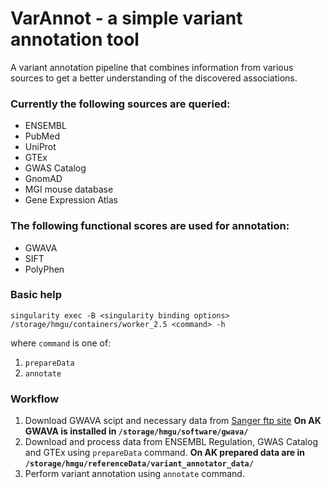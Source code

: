 # VarAnnot - a simple variant annotation tool

A variant annotation pipeline that combines information from various sources to get a better understanding of the discovered associations.


### Currently the following sources are queried:

* ENSEMBL
* PubMed
* UniProt
* GTEx
* GWAS Catalog
* GnomAD
* MGI mouse database
* Gene Expression Atlas

### The following functional scores are used for annotation:

* GWAVA
* SIFT
* PolyPhen

### Basic help
```
singularity exec -B <singularity binding options> /storage/hmgu/containers/worker_2.5 <command> -h
```

where ```command``` is one of:
1. ```prepareData```
2. ```annotate```

### Workflow
1. Download GWAVA scipt and necessary data from [Sanger ftp site](ftp://ftp.sanger.ac.uk/pub/resources/software/gwava/)
**On AK GWAVA is installed in ```/storage/hmgu/software/gwava/```**
1. Download and process data from ENSEMBL Regulation, GWAS Catalog and GTEx using ```prepareData``` command. 
**On AK prepared data are in ```/storage/hmgu/referenceData/variant_annotator_data/```**
2. Perform variant annotation using ```annotate``` command.

